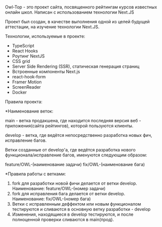Owl-Top - это проект сайта, посвященного рейтингам курсов известных онлайн школ. Написан с использованием технологии Next.JS

Проект был создан, в качестве выполнения одной из целей будущей аттестации, на изучение технологии Next.JS.

Технологии, используемые в проекте:
- TypeScript
- React Hooks
- Роутинг NextJS
- CSS grid
- Server Side Rendering (SSR), статическая генерация страниц
- Встроенные компоненты Next.js
- react-hook-form
- Framer Motion
- ScreenReader
- Docker

Правила проекта:

*Наименование веток: 

main - ветка продакшена, где находится последняя версия веб - приложения(сайта рейтингов), которой пользуются клиенты.

develop - ветка, где ведётся непосредственно разработка новых фич, исправление багов.

Ветки созданные от develop'a, где ведётся разработка нового функционала/исправление багов, именуются следующим образом:

feature/OWL-(наименование задачи) 
fix/OWL-(наименование бага)

*Правила работы с ветками:

1. fork для разработки новой фичи делается от ветки develop. Наименование: feature/OWL-(номер задачи)
2. fork для исправления бага делается от ветки develop. Наименование: fix/OWL-(номер бага)
3. Ветки с исправленным деффектом или новым функционалом тестируются и сливаются в основную ветку разработки - develop
4. Изменения, находящиеся в develop тестируются, и после полноценной проверки сливаются в main(прод).
